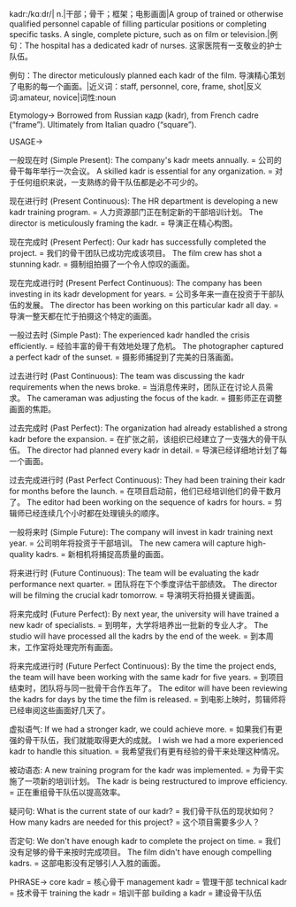 kadr:/kɑːdr/| n.|干部；骨干；框架；电影画面|A group of trained or otherwise qualified personnel capable of filling particular positions or completing specific tasks. A single, complete picture, such as on film or television.|例句：The hospital has a dedicated kadr of nurses.  这家医院有一支敬业的护士队伍。

例句：The director meticulously planned each kadr of the film. 导演精心策划了电影的每一个画面。|近义词：staff, personnel, core, frame, shot|反义词:amateur, novice|词性:noun

Etymology->
Borrowed from Russian кадр (kadr), from French cadre (“frame”). Ultimately from Italian quadro (“square”).

USAGE->

一般现在时 (Simple Present):
The company's kadr meets annually. = 公司的骨干每年举行一次会议。
A skilled kadr is essential for any organization. =  对于任何组织来说，一支熟练的骨干队伍都是必不可少的。

现在进行时 (Present Continuous):
The HR department is developing a new kadr training program. = 人力资源部门正在制定新的干部培训计划。
The director is meticulously framing the kadr. = 导演正在精心构图。

现在完成时 (Present Perfect):
Our kadr has successfully completed the project. = 我们的骨干团队已成功完成该项目。
The film crew has shot a stunning kadr. =  摄制组拍摄了一个令人惊叹的画面。

现在完成进行时 (Present Perfect Continuous):
The company has been investing in its kadr development for years. = 公司多年来一直在投资于干部队伍的发展。
The director has been working on this particular kadr all day. = 导演一整天都在忙于拍摄这个特定的画面。


一般过去时 (Simple Past):
The experienced kadr handled the crisis efficiently. = 经验丰富的骨干有效地处理了危机。
The photographer captured a perfect kadr of the sunset. = 摄影师捕捉到了完美的日落画面。

过去进行时 (Past Continuous):
The team was discussing the kadr requirements when the news broke. = 当消息传来时，团队正在讨论人员需求。
The cameraman was adjusting the focus of the kadr. = 摄影师正在调整画面的焦距。

过去完成时 (Past Perfect):
The organization had already established a strong kadr before the expansion. =  在扩张之前，该组织已经建立了一支强大的骨干队伍。
The director had planned every kadr in detail. = 导演已经详细地计划了每一个画面。

过去完成进行时 (Past Perfect Continuous):
They had been training their kadr for months before the launch. = 在项目启动前，他们已经培训他们的骨干数月了。
The editor had been working on the sequence of kadrs for hours. = 剪辑师已经连续几个小时都在处理镜头的顺序。


一般将来时 (Simple Future):
The company will invest in kadr training next year. = 公司明年将投资于干部培训。
The new camera will capture high-quality kadrs. = 新相机将捕捉高质量的画面。


将来进行时 (Future Continuous):
The team will be evaluating the kadr performance next quarter. = 团队将在下个季度评估干部绩效。
The director will be filming the crucial kadr tomorrow. = 导演明天将拍摄关键画面。

将来完成时 (Future Perfect):
By next year, the university will have trained a new kadr of specialists. = 到明年，大学将培养出一批新的专业人才。
The studio will have processed all the kadrs by the end of the week. = 到本周末，工作室将处理完所有画面。

将来完成进行时 (Future Perfect Continuous):
By the time the project ends, the team will have been working with the same kadr for five years. = 到项目结束时，团队将与同一批骨干合作五年了。
The editor will have been reviewing the kadrs for days by the time the film is released. = 到电影上映时，剪辑师将已经审阅这些画面好几天了。

虚拟语气:
If we had a stronger kadr, we could achieve more. = 如果我们有更强的骨干队伍，我们就能取得更大的成就。
I wish we had a more experienced kadr to handle this situation. = 我希望我们有更有经验的骨干来处理这种情况。

被动语态:
A new training program for the kadr was implemented. = 为骨干实施了一项新的培训计划。
The kadr is being restructured to improve efficiency. = 正在重组骨干队伍以提高效率。

疑问句:
What is the current state of our kadr? = 我们骨干队伍的现状如何？
How many kadrs are needed for this project? =  这个项目需要多少人？

否定句:
We don't have enough kadr to complete the project on time. = 我们没有足够的骨干来按时完成项目。
The film didn't have enough compelling kadrs. = 这部电影没有足够引人入胜的画面。


PHRASE->
core kadr = 核心骨干
management kadr = 管理干部
technical kadr = 技术骨干
training the kadr = 培训干部
building a kadr = 建设骨干队伍
